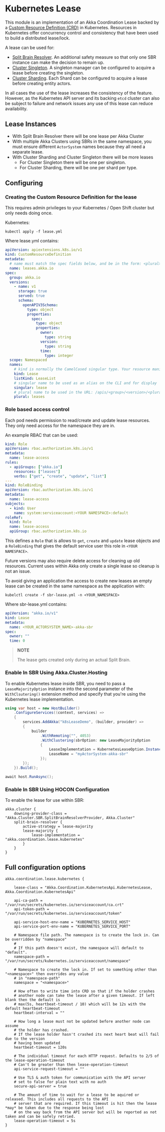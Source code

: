 # Kubernetes Lease
This module is an implementation of an Akka Coordination Lease backed by a [Custom Resource Definition (CRD)](https://kubernetes.io/docs/concepts/extend-kubernetes/api-extension/custom-resources/) in Kubernetes. Resources in Kubernetes offer concurrency control and consistency that have been used to build a distributed lease/lock.

A lease can be used for:

* [Split Brain Resolver](https://getakka.net/articles/clustering/split-brain-resolver.html). An additional safety measure so that only one SBR instance can make the decision to remain up.
* [Cluster Singleton](https://getakka.net/articles/clustering/cluster-singleton.html). A singleton manager can be configured to acquire a lease before creating the singleton.
* [Cluster Sharding](https://getakka.net/articles/clustering/cluster-sharding.html). Each Shard can be configured to acquire a lease before creating entity actors.

In all cases the use of the lease increases the consistency of the feature. However, as the Kubernetes API server and its backing `etcd` cluster can also be subject to failure and network issues any use of this lease can reduce availability.

## Lease Instances

* With Split Brain Resolver there will be one lease per Akka Cluster
* With multiple Akka Clusters using SBRs in the same namespace, you must ensure different `ActorSystem` names because they all need a separate lease.
* With Cluster Sharding and Cluster Singleton there will be more leases
    * For Cluster Singleton there will be one per singleton.
    * For Cluster Sharding, there will be one per shard per type.

## Configuring

### Creating the Custom Resource Definition for the lease

This requires admin privileges to your Kubernetes / Open Shift cluster but only needs doing once.

Kubernetes:
```
kubectl apply -f lease.yml
```

Where lease.yml contains:
```yaml
apiVersion: apiextensions.k8s.io/v1
kind: CustomResourceDefinition
metadata:
  # name must match the spec fields below, and be in the form: <plural>.<group>
  name: leases.akka.io
spec:
  group: akka.io
  versions:
    - name: v1
      storage: true
      served: true
      schema:
        openAPIV3Schema:
          type: object
          properties:
            spec:
              type: object
              properties:
                owner:
                  type: string
                version:
                  type: string
                time:
                  type: integer
  scope: Namespaced
  names:
    # kind is normally the CamelCased singular type. Your resource manifests use this.
    kind: Lease
    listKind: LeaseList
    # singular name to be used as an alias on the CLI and for display
    singular: lease
    # plural name to be used in the URL: /apis/<group>/<version>/<plural>
    plural: leases
```

### Role based access control

Each pod needs permission to read/create and update lease resources. They only need access for the namespace they are in.

An example RBAC that can be used:

```yaml
kind: Role
apiVersion: rbac.authorization.k8s.io/v1
metadata:
  name: lease-access
rules:
  - apiGroups: ["akka.io"]
    resources: ["leases"]
    verbs: ["get", "create", "update", "list"]
---
kind: RoleBinding
apiVersion: rbac.authorization.k8s.io/v1
metadata:
  name: lease-access
subjects:
  - kind: User
    name: system:serviceaccount:<YOUR NAMESPACE>:default
roleRef:
  kind: Role
  name: lease-access
  apiGroup: rbac.authorization.k8s.io
```

This defines a `Role` that is allows to `get`, `create` and `update` lease objects and a `RoleBinding` that gives the default service user this role in `<YOUR NAMESPACE>`.

Future versions may also require delete access for cleaning up old resources. Current uses within Akka only create a single lease so cleanup is not an issue.

To avoid giving an application the access to create new leases an empty lease can be created in the same namespace as the application with:

```shell
kubelctl create -f sbr-lease.yml -n <YOUR_NAMESPACE>
```

Where sbr-lease.yml contains:

```yaml
apiVersion: "akka.io/v1"
kind: Lease
metadata:
  name: <YOUR_ACTORSYSTEM_NAME>-akka-sbr
spec:
  owner: ""
  time: 0
```

> __NOTE__
> 
> The lease gets created only during an actual Split Brain.

### Enable In SBR Using Akka.Cluster.Hosting

To enable Kubernetes lease inside SBR, you need to pass a `LeaseMajorityOption` instance into the second parameter of the `WithClsutering()` extension method and specify that you're using the Kubernetes lease implementation.

```csharp
using var host = new HostBuilder()
    .ConfigureServices((context, services) =>
    {
        services.AddAkka("k8sLeaseDemo", (builder, provider) =>
        {
            builder
                .WithRemoting("", 4053)
                .WithClustering(sbrOption: new LeaseMajorityOption
                {
                    LeaseImplementation = KubernetesLeaseOption.Instance,
                    LeaseName = "myActorSystem-akka-sbr"
                });
        });
    }).Build();

await host.RunAsync();
```

### Enable In SBR Using HOCON Configuration

To enable the lease for use within SBR:

```
akka.cluster {
    downing-provider-class = "Akka.Cluster.SBR.SplitBrainResolverProvider, Akka.Cluster"
    split-brain-resolver {
        active-strategy = lease-majority
        lease-majority {
            lease-implementation = "akka.coordination.lease.kubernetes"
        }
    }
}
```

## Full configuration options

```
akka.coordination.lease.kubernetes {

    lease-class = "Akka.Coordination.KubernetesApi.KubernetesLease, Akka.Coordination.KubernetesApi"

    api-ca-path = "/var/run/secrets/kubernetes.io/serviceaccount/ca.crt"
    api-token-path = "/var/run/secrets/kubernetes.io/serviceaccount/token"

    api-service-host-env-name = "KUBERNETES_SERVICE_HOST"
    api-service-port-env-name = "KUBERNETES_SERVICE_PORT"

    # Namespace file path. The namespace is to create the lock in. Can be overridden by "namespace"
    #
    # If this path doesn't exist, the namespace will default to "default".
    namespace-path = "/var/run/secrets/kubernetes.io/serviceaccount/namespace"

    # Namespace to create the lock in. If set to something other than "<namespace>" then overrides any value
    # in "namespace-path"
    namespace = "<namespace>"

    # How often to write time into CRD so that if the holder crashes
    # another node can take the lease after a given timeout. If left blank then the default is
    # max(5s, heartbeat-timeout / 10) which will be 12s with the default heartbeat-timeout
    heartbeat-interval = ""

    # How long a lease must not be updated before another node can assume
    # the holder has crashed.
    # If the lease holder hasn't crashed its next heart beat will fail due to the version
    # having been updated
    heartbeat-timeout = 120s

    # The individual timeout for each HTTP request. Defaults to 2/5 of the lease-operation-timeout
    # Can't be greater than then lease-operation-timeout
    api-service-request-timeout = ""

    # Use TLS & auth token for communication with the API server
    # set to false for plain text with no auth
    secure-api-server = true

    # The amount of time to wait for a lease to be aquired or released. This includes all requests to the API
    # server that are required. If this timeout is hit then the lease *may* be taken due to the response being lost
    # on the way back from the API server but will be reported as not taken and can be safely retried.
    lease-operation-timeout = 5s
}
```